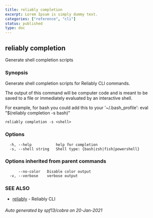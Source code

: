 ```yaml
---
title: reliably completion
excerpt: Lorem Ipsum is simply dummy text.
categories: ["reference", "cli"]
status: published
type: doc
---
```


## reliably completion

Generate shell completion scripts

### Synopsis

Generate shell completion scripts for Reliably CLI commands.

The output of this command will be computer code and is meant to be saved to a
file or immediately evaluated by an interactive shell.

For example, for bash you could add this to your '~/.bash_profile':
  eval "$(reliably completion -s bash)"

```
reliably completion -s <shell>
```

### Options

```
  -h, --help           help for completion
  -s, --shell string   Shell type: {bash|zsh|fish|powershell}
```

### Options inherited from parent commands

```
      --no-color   Disable color output
  -v, --verbose    verbose output
```

### SEE ALSO

* [reliably](reliably)	 - Reliably CLI

###### Auto generated by spf13/cobra on 20-Jan-2021
